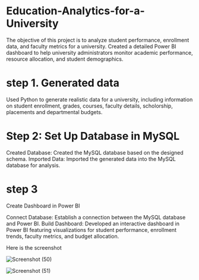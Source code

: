 # Education-Analytics-for-a-University
The objective of this project is to analyze student performance, enrollment data, and faculty metrics for a university. 
Created a detailed Power BI dashboard to help university administrators monitor academic performance, resource allocation, and student demographics.

# step 1. Generated data
Used Python to generate realistic data for a university, including information on student enrollment, grades, courses, faculty details, scholorship, placements and departmental budgets.

# Step 2: Set Up Database in MySQL

Created Database: Created the MySQL database based on the designed schema.
Imported Data: Imported the generated data into the MySQL database for analysis.

# step 3

Create Dashboard in Power BI

Connect Database: Establish a connection between the MySQL database and Power BI.
Build Dashboard: Developed an interactive dashboard in Power BI featuring visualizations for student performance, enrollment trends, faculty metrics, and budget allocation.

Here is the screenshot

![Screenshot (50)](https://github.com/akanksha5300/Education-Analytics-for-a-University/assets/156895186/7dcdec0b-4bbb-4f17-8e6f-274d879c89d4)

![Screenshot (51)](https://github.com/akanksha5300/Education-Analytics-for-a-University/assets/156895186/34dc4dc3-5133-41b2-889e-fa2728bd11a3)








